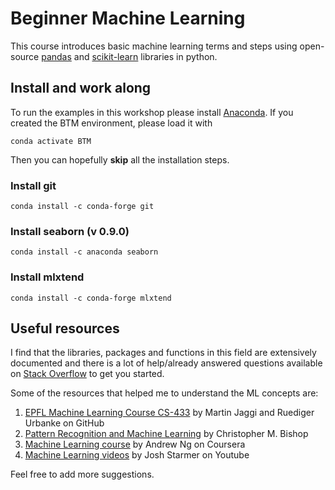 # Beginner Machine Learning

This course introduces basic machine learning terms and steps using open-source [pandas](https://pandas.pydata.org) and [scikit-learn](https://scikit-learn.org/stable/index.html) libraries in python.

## Install and work along
To run the examples in this workshop please install [Anaconda](https://www.anaconda.com/distribution/). If you created the BTM environment, please load it with

```
conda activate BTM
```
Then you can hopefully **skip** all the installation steps.

### Install git

```
conda install -c conda-forge git
```

### Install seaborn (v 0.9.0)

```
conda install -c anaconda seaborn
```

### Install mlxtend

```
conda install -c conda-forge mlxtend
```

## Useful resources

I find that the libraries, packages and functions in this field are extensively documented and there is a lot of help/already answered questions available on [Stack Overflow](https://stackoverflow.com) to get you started. 

Some of the resources that helped me to understand the ML concepts are:
1. [EPFL Machine Learning Course CS-433](https://github.com/epfml/ML_course) by Martin Jaggi and Ruediger Urbanke on GitHub
2. [Pattern Recognition and Machine Learning](http://users.isr.ist.utl.pt/~wurmd/Livros/school/Bishop%20-%20Pattern%20Recognition%20And%20Machine%20Learning%20-%20Springer%20%202006.pdf) by Christopher M. Bishop
3. [Machine Learning course](https://www.coursera.org/learn/machine-learning) by Andrew Ng on Coursera
4. [Machine Learning videos](https://www.youtube.com/watch?v=Gv9_4yMHFhI&list=PLblh5JKOoLUICTaGLRoHQDuF_7q2GfuJF) by Josh Starmer on Youtube 

Feel free to add more suggestions.


